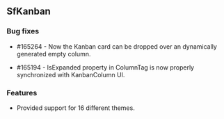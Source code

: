 ## SfKanban

### Bug fixes

* \#165264 - Now the Kanban card can be dropped over an dynamically generated empty column. 

* \#165194 - IsExpanded property in ColumnTag is now properly synchronized with KanbanColumn UI.

### Features 

* Provided support for 16 different themes.